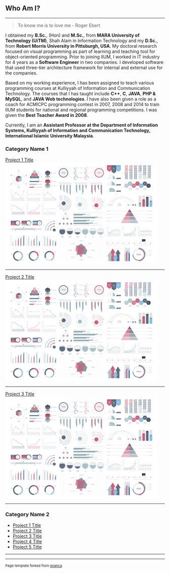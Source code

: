 ## Who Am I?

---
> To know me is to love me - Roger Ebert

I obtained my **B.Sc.**, (Hon) and **M.Sc.**, from **MARA University of Technology (UiTM)**, Shah Alam in Information Technology and my **D.Sc.**, from **Robert Morris University in Pittsburgh, USA**. My doctoral research focused on visual programming as part of learning and teaching tool for object-oriented programming. Prior to joining IIUM, I worked in IT industry for 4 years as a **Software Engineer** in two companies. I developed software that used three-tier architecture framework for internal and external use for the companies. 

Based on my working experience, I has been assigned to teach various programming courses at Kulliyyah of Information and Communication Technology. The courses that I has taught include **C++**, **C**, **JAVA**, **PHP & MySQL**, and **JAVA Web technologies**. I have also been given a role as a coach for ACMICPC programming contest in 2007, 2008 and 2014 to train IIUM students for national and regional programming competitions. I was given the **Best Teacher Award in 2008**. 

Currently, I am an **Assistant Professor at the Department of Information Systems, Kulliyyah of Information and Communication Technology, International Islamic University Malaysia**.

### Category Name 1 

[Project 1 Title](/sample_page)
<img src="images/dummy_thumbnail.jpg?raw=true"/>

---
[Project 2 Title](/pdf/sample_presentation.pdf)
<img src="images/dummy_thumbnail.jpg?raw=true"/>

---
[Project 3 Title](http://example.com/)
<img src="images/dummy_thumbnail.jpg?raw=true"/>

---

### Category Name 2

- [Project 1 Title](http://example.com/)
- [Project 2 Title](http://example.com/)
- [Project 3 Title](http://example.com/)
- [Project 4 Title](http://example.com/)
- [Project 5 Title](http://example.com/)

---




---
<p style="font-size:11px">Page template forked from <a href="https://github.com/evanca/quick-portfolio">evanca</a></p>
<!-- Remove above link if you don't want to attibute -->
